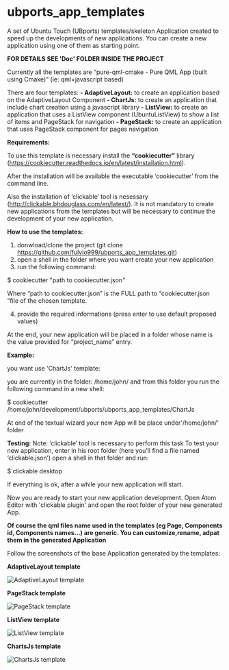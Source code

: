 # ubports_app_templates

A set of Ubuntu Touch (UBports) templates/skeleton Application created to speed up the developments of new applications.
You can create a new application using one of them as starting point.

**FOR DETAILS SEE 'Doc' FOLDER INSIDE THE PROJECT**

Currently all the templates are “pure-qml-cmake - Pure QML App (built using Cmake)” 
(ie: qml+javascript based)

There are four templates: 
**- AdaptiveLayout:** to create an application based on the AdaptiveLayout Component
**- ChartJs:** to create an application that include chart creation using a javascript library
**- ListView:** to create an application that uses a ListView component (UbuntuListView) to show a list of items and PageStack for navigation
**- PageStack:**  to create an application that uses PageStack component for pages navigation


**Requirements:**

To use this template is necessary install the **“cookiecutter”** library (https://cookiecutter.readthedocs.io/en/latest/installation.html).

After the installation will be available the executable ‘cookiecutter’ from the command line.

Also the  installation of ‘clickable’  tool is nesessary (http://clickable.bhdouglass.com/en/latest/).
It is not mandatory to create new applications from the templates but will be necessary to continue the development of your new application.

**How to use the templates:**
1) donwload/clone the project (git clone https://github.com/fulvio999/ubports_app_templates.git)
2) open a shell in the folder where you want create your new application
3) run the following command:

$ cookiecutter "path to cookiecutter.json"

Where “path to cookiecutter.json” is the FULL path to “cookiecutter.json ”file of the chosen template.

4) provide the required informations (press enter to use default proposed values)

At the end, your new application will be placed in a folder whose name is the value provided for “project_name” entry.


**Example:** 

you want use 'ChartJs' template:

you are currently in the folder: /home/john/ and from this folder you run the following command in a new shell: 

$ cookiecutter /home/john/development/ubports/ubports_app_templates/ChartJs

At end of the textual wizard your new App will be place under'/home/john/' folder


**Testing:**
Note: ‘clickable’ tool is necessary to perform this task
To test your new application, enter in his root folder (here you’ll find a file named ‘clickable.json’)
open a shell in that folder and run:

$ clickable desktop

If everything is ok, after a while your new application will start.

Now you are ready to start your new application development. Open Atom Editor with 'clickable plugin' and open the root folder of
your new generated App.

**Of course the qml files name used in the templates (eg Page, Components id, Components names...) are generic. You can customize,rename, adpat them in the generated Application**


Follow the screenshots of the base Application generated by the templates:

**AdaptiveLayout template**

![AdaptiveLayout template](https://github.com/fulvio999/ubports_app_templates/blob/master/Doc/AdaptiveLayout.png)

**PageStack template**

![PageStack template](https://github.com/fulvio999/ubports_app_templates/blob/master/Doc/PageStackTemplate.png)

**ListView template**

![ListView template](https://github.com/fulvio999/ubports_app_templates/blob/master/Doc/UbuntuListView.png)

**ChartsJs template**

![ChartsJs template](https://github.com/fulvio999/ubports_app_templates/blob/master/Doc/chartsTemplate.png)



